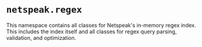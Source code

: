 # `netspeak.regex`

This namespace contains all classes for Netspeak's in-memory regex index. This includes the index itself and all classes for regex query parsing, validation, and optimization.
